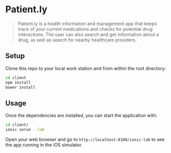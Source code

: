 # Patient.ly

> Patient.ly is a health information and management app that keeps track of your current medications and checks for potential drug interactions. The user can also search and get information about a drug, as well as search for nearby healthcare providers.

## Setup

Clone this repo to your local work station and from within the root directory:
```sh
cd client
npm install
bower install
```

## Usage

Once the dependencies are installed, you can start the application with:
```sh
cd client/
ionic serve --lab 
```
Open your web browser and go to `http://localhost:8100/ionic-lab` to see the app running in the iOS simulator.
